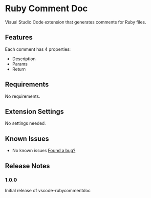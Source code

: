 # Ruby Comment Doc

Visual Studio Code extension that generates comments for Ruby files.

## Features

Each comment has 4 properties:

- Description
- Params
- Return

## Requirements

No requirements.

## Extension Settings

No settings needed.

## Known Issues

- No known issues
[Found a bug?](https://github.com/MatthieuMu/vscode-rubycommentdoc/issues)

## Release Notes

### 1.0.0

Initial release of vscode-rubycommentdoc
